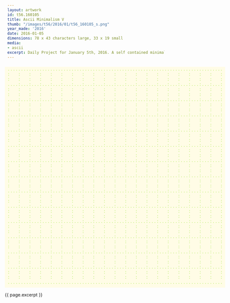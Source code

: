 ```yaml
---
layout: artwork
id: t56.160105
title: Ascii Minimalism V
thumb: "/images/t56/2016/01/t56_160105_s.png"
year_made: '2016'
date: 2016-01-05
dimensions: 78 x 43 characters large, 33 x 19 small
media:
- ascii
excerpt: Daily Project for January 5th, 2016. A self contained minimalist ascii artwork. Fonts and css styles are allowed and included on page. Adapts to mobile and laptop breakpoints.
---
```


<style>
    pre {
        background-color: #FFFCE6;
        color: #BCED68;
        font-family: "Lucida Sans Typewriter","Lucida Typewriter",Courier,monospace;
        font-size: .875rem;
        line-height: 1rem;
        padding: 0 0 .5rem .5rem;
        overflow: hidden;
    }

    @media screen and (max-width: 600px) {
      .ascii-large {
        display: none;
      }
      pre {
        width: 17.75rem;
        padding: 0 0 0 .25rem;
      }
    }
    @media screen and (min-width: 600px){
        .ascii-small {
          display: none;
      }
      pre {
        width: 43rem;
      }
    }
</style>

<pre class="ascii-large">
.................................................................................
:   :   :   :   :   :   :   :   :   :   :   :   :   :   :   :   :   :   :   :   :
:   :   :   :   :   :   :   :   :   :   :   :   :   :   :   :   :   :   :   :   :
....:...:...:...:...:...:...:...:...:...:...:...:...:...:...:...:...:...:...:...:
:   :   :   :   :   :   :   :   :   :   :   :   :   :   :   :   :   :   :   :   :
:   :   :   :   :   :   :   :   :   :   :   :   :   :   :   :   :   :   :   :   :
....:...:...:...:...:...:...:...:...:...:...:...:...:...:...:...:...:...:...:...:
:   :   :   :   :   :   :   :   :   :   :   :   :   :   :   :   :   :   :   :   :
:   :   :   :   :   :   :   :   :   :   :   :   :   :   :   :   :   :   :   :   :
....:...:...:...:...:...:...:...:...:...:...:...:...:...:...:...:...:...:...:...:
:   :   :   :   :   :   :   :   :   :   :   :   :   :   :   :   :   :   :   :   :
:   :   :   :   :   :   :   :   :   :   :   :   :   :   :   :   :   :   :   :   :
....:...:...:...:...:...:...:...:...:...:...:...:...:...:...:...:...:...:...:...:
:   :   :   :   :   :   :   :   :   :   :   :   :   :   :   :   :   :   :   :   :
:   :   :   :   :   :   :   :   :   :   :   :   :   :   :   :   :   :   :   :   :
....:...:...:...:...:...:...:...:...:...:...:...:...:...:...:...:...:...:...:...:
:   :   :   :   :   :   :   :   :   :   :   :   :   :   :   :   :   :   :   :   :
:   :   :   :   :   :   :   :   :   :   :   :   :   :   :   :   :   :   :   :   :
....:...:...:...:...:...:...:...:...:...:...:...:...:...:...:...:...:...:...:...:
:   :   :   :   :   :   :   :   :   :   :   :   :   :   :   :   :   :   :   :   :
:   :   :   :   :   :   :   :   :   :   :   :   :   :   :   :   :   :   :   :   :
....:...:...:...:...:...:...:...:...:...:...:...:...:...:...:...:...:...:...:...:
:   :   :   :   :   :   :   :   :   :   :   :   :   :   :   :   :   :   :   :   :
:   :   :   :   :   :   :   :   :   :   :   :   :   :   :   :   :   :   :   :   :
....:...:...:...:...:...:...:...:...:...:...:...:...:...:...:...:...:...:...:...:
:   :   :   :   :   :   :   :   :   :   :   :   :   :   :   :   :   :   :   :   :
:   :   :   :   :   :   :   :   :   :   :   :   :   :   :   :   :   :   :   :   :
....:...:...:...:...:...:...:...:...:...:...:...:...:...:...:...:...:...:...:...:
:   :   :   :   :   :   :   :   :   :   :   :   :   :   :   :   :   :   :   :   :
:   :   :   :   :   :   :   :   :   :   :   :   :   :   :   :   :   :   :   :   :
....:...:...:...:...:...:...:...:...:...:...:...:...:...:...:...:...:...:...:...:
:   :   :   :   :   :   :   :   :   :   :   :   :   :   :   :   :   :   :   :   :
:   :   :   :   :   :   :   :   :   :   :   :   :   :   :   :   :   :   :   :   :
....:...:...:...:...:...:...:...:...:...:...:...:...:...:...:...:...:...:...:...:
:   :   :   :   :   :   :   :   :   :   :   :   :   :   :   :   :   :   :   :   :
:   :   :   :   :   :   :   :   :   :   :   :   :   :   :   :   :   :   :   :   :
....:...:...:...:...:...:...:...:...:...:...:...:...:...:...:...:...:...:...:...:
:   :   :   :   :   :   :   :   :   :   :   :   :   :   :   :   :   :   :   :   :
:   :   :   :   :   :   :   :   :   :   :   :   :   :   :   :   :   :   :   :   :
....:...:...:...:...:...:...:...:...:...:...:...:...:...:...:...:...:...:...:...:
:   :   :   :   :   :   :   :   :   :   :   :   :   :   :   :   :   :   :   :   :
:   :   :   :   :   :   :   :   :   :   :   :   :   :   :   :   :   :   :   :   :
.................................................................................
</pre>

<pre class="ascii-small">
.................................
:   :   :   :   :   :   :   :   :
:   :   :   :   :   :   :   :   :
.................................
:   :   :   :   :   :   :   :   :
:   :   :   :   :   :   :   :   :
.................................
:   :   :   :   :   :   :   :   :
:   :   :   :   :   :   :   :   :
.................................
:   :   :   :   :   :   :   :   :
:   :   :   :   :   :   :   :   :
.................................
:   :   :   :   :   :   :   :   :
:   :   :   :   :   :   :   :   :
.................................
:   :   :   :   :   :   :   :   :
:   :   :   :   :   :   :   :   :
.................................
</pre>

{{ page.excerpt }}
